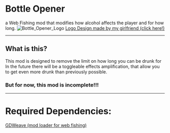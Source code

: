 # Bottle Opener
a Web Fishing mod that modifies how alcohol affects the player and for how long.
![Bottle_Opener_Logo](https://github.com/user-attachments/assets/c3727cd5-6d06-48a4-9f0f-c3c62c283a43)
[Logo Design made by my girlfriend (click here!)](https://twitter.com/itscannedcanine)

---
## What is this?
This mod is designed to remove the limit on how long you can be drunk for
In the future there will be a toggleable effects amplification, that allow you to get even more drunk than previously possible.
### But for now, this mod is incomplete!!!

---
# Required Dependencies:
[GDWeave (mod loader for web fishing)](https://github.com/NotNite/GDWeave)
